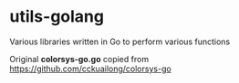 # utils-golang

Various libraries written in Go to perform various functions

Original <b>colorsys-go.go</b> copied from https://github.com/cckuailong/colorsys-go
